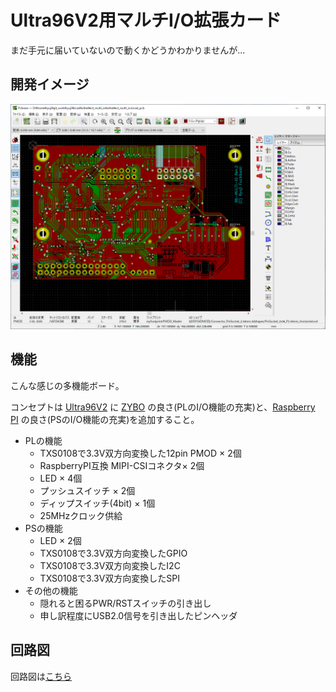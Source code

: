 # Ultra96V2用マルチI/O拡張カード

まだ手元に届いていないので動くかどうかわかりませんが...

## 開発イメージ
 ![開発イメージ](documents/develop_image.png "開発イメージ")

## 機能

こんな感じの多機能ボード。

コンセプトは [Ultra96V2](https://www.avnet.com/wps/portal/japan/products/product-highlights/ultra96/) に [ZYBO](https://reference.digilentinc.com/reference/programmable-logic/zybo-z7/start) の良さ(PLのI/O機能の充実)と、[Raspberry PI](https://ja.wikipedia.org/wiki/Raspberry_Pi) の良さ(PSのI/O機能の充実)を追加すること。


- PLの機能
    - TXS0108で3.3V双方向変換した12pin PMOD × 2個
    - RaspberryPI互換 MIPI-CSIコネクタ× 2個
    - LED × 4個
    - プッシュスイッチ × 2個 
    - ディップスイッチ(4bit) × 1個 
    - 25MHzクロック供給
- PSの機能
    - LED × 2個
    - TXS0108で3.3V双方向変換したGPIO
    - TXS0108で3.3V双方向変換したI2C
    - TXS0108で3.3V双方向変換したSPI
- その他の機能
    - 隠れると困るPWR/RSTスイッチの引き出し
    - 申し訳程度にUSB2.0信号を引き出したピンヘッダ

## 回路図

回路図は[こちら](documents/ultra96v2_multi_io_schematic.pdf)
